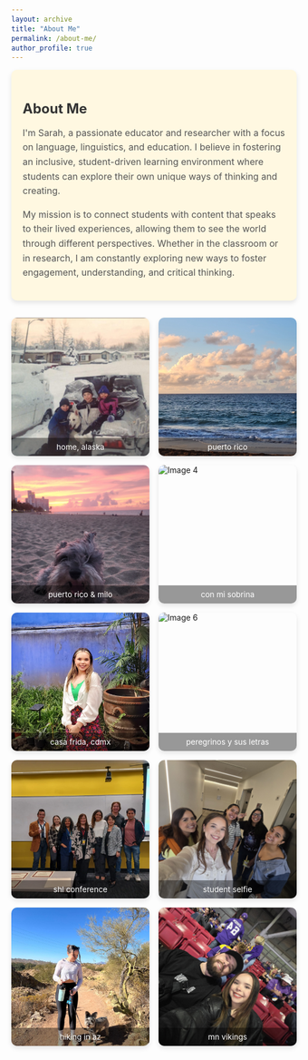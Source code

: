 ```yaml
---
layout: archive
title: "About Me"
permalink: /about-me/
author_profile: true
---
```


<div class="about-me-container">
  <!-- About Me Blurb -->
  <div class="about-me-blurb">
    <h2>About Me</h2>
    <p>
      I'm Sarah, a passionate educator and researcher with a focus on language, linguistics, and education. I believe in fostering an inclusive, student-driven learning environment where students can explore their own unique ways of thinking and creating.
    </p>
    <p>
      My mission is to connect students with content that speaks to their lived experiences, allowing them to see the world through different perspectives. Whether in the classroom or in research, I am constantly exploring new ways to foster engagement, understanding, and critical thinking.
    </p>
  </div>

  <!-- Static Image Grid -->
  <div class="image-gallery">
    <div class="image-container">
      <img src="/images/ak.jpg" alt="Image 1">
      <div class="image-description">home, alaska</div>
    </div>
    <div class="image-container">
      <img src="/images/pr1.jpg" alt="Image 2">
      <div class="image-description">puerto rico</div>
    </div>
    <div class="image-container">
      <img src="/images/pr-milo.jpg" alt="Image 3">
      <div class="image-description">puerto rico & milo</div>
    </div>
    <div class="image-container">
      <img src="/images/sobrina.jpg" alt="Image 4">
      <div class="image-description">con mi sobrina</div>
    </div>
    <div class="image-container">
      <img src="/images/casafrida.webp" alt="Image 5">
      <div class="image-description">casa frida, cdmx</div>
    </div>
    <div class="image-container">
      <img src="/images/pysl.jpg" alt="Image 6">
      <div class="image-description">peregrinos y sus letras</div>
    </div>
    <div class="image-container">
      <img src="/images/studentconference.jpeg" alt="Image 7">
      <div class="image-description">shl conference</div>
    </div>
    <div class="image-container">
      <img src="/images/studentselfie.jpg" alt="Image 8">
      <div class="image-description">student selfie</div>
    </div>
    <div class="image-container">
      <img src="/images/hiking.jpg" alt="Image 9">
      <div class="image-description">hiking in az</div>
    </div>
    <div class="image-container">
      <img src="/images/vikings.jpg" alt="Image 10">
      <div class="image-description">mn vikings</div>
    </div>
  </div>
</div>

<style>

<style>
  /* Main Container */
  .about-me-container {
    max-width: 900px;
    margin: 30px auto;
    padding: 20px 15px;
  }

  /* About Me Text Blurb */
  .about-me-blurb {
    padding: 20px;
    background-color: #fff8e1;
    border-radius: 10px;
    box-shadow: 0 4px 8px rgba(0, 0, 0, 0.1);
    margin-bottom: 30px;
  }

  .about-me-blurb h2 {
    font-size: 1.5rem;
    color: #333;
    margin-bottom: 15px;
  }

  .about-me-blurb p {
    font-size: 1rem;
    color: #555;
    line-height: 1.6;
  }

  /* Image Gallery */
  .image-gallery {
    display: grid;
    grid-template-columns: repeat(auto-fill, minmax(200px, 1fr)); /* Adjust grid for more columns */
    gap: 1rem;
  }

  /* Individual Image Container */
  .image-container {
    position: relative;
    overflow: hidden;
    border-radius: 10px;
    box-shadow: 0 4px 8px rgba(0, 0, 0, 0.1);
    aspect-ratio: 1; /* This ensures a square-like aspect ratio for each image */
  }

  /* Image Styling */
  .image-container img {
    width: 100%;
    height: 100%;
    object-fit: cover;  /* Ensure images cover the container without distortion */
  }

  /* Image Description */
  .image-description {
    position: absolute;
    bottom: 0;
    left: 0;
    right: 0;
    background-color: rgba(0, 0, 0, 0.4); /* Lighter background color */
    color: white;
    padding: 8px; /* Reduced padding */
    text-align: center;
    font-size: 0.85rem; /* Smaller font size */
  }

  /* Hover Effect */
  .image-container:hover img {
    opacity: 0.8;  /* Slight fade on hover */
  }
</style>
